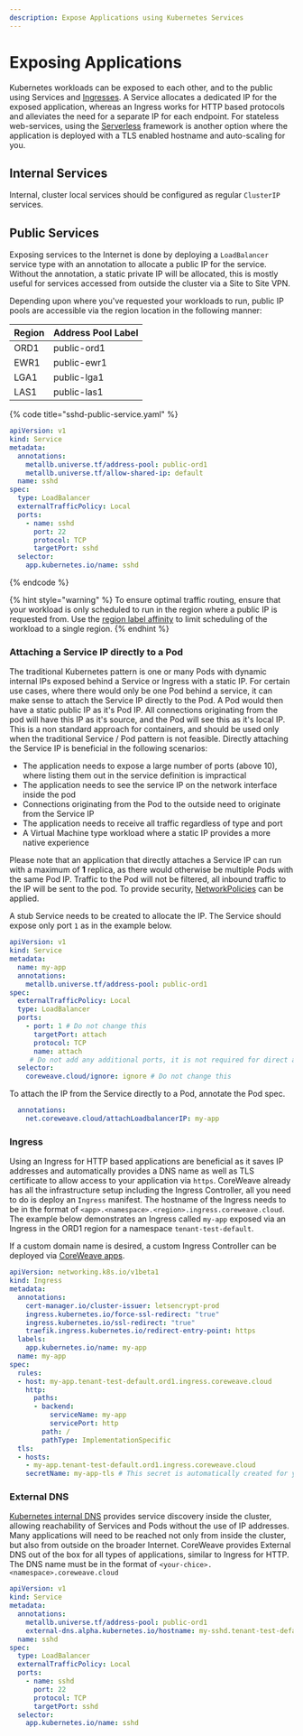 ```yaml
---
description: Expose Applications using Kubernetes Services
---
```


# Exposing Applications

Kubernetes workloads can be exposed to each other, and to the public using Services and [Ingresses](exposing-applications.md#ingress). A Service allocates a dedicated IP for the exposed application, whereas an Ingress works for HTTP based protocols and alleviates the need for a separate IP for each endpoint. For stateless web-services, using the [Serverless](../../../coreweave-kubernetes/serverless.md) framework is another option where the application is deployed with a TLS enabled hostname and auto-scaling for you.

## Internal Services

Internal, cluster local services should be configured as regular `ClusterIP` services.

## Public Services

Exposing services to the Internet is done by deploying a `LoadBalancer` service type with an annotation to allocate a public IP for the service. Without the annotation, a static private IP will be allocated, this is mostly useful for services accessed from outside the cluster via a Site to Site VPN.

Depending upon where you've requested your workloads to run, public IP pools are accessible via the region location in the following manner:

| Region | Address Pool Label |
| ------ | ------------------ |
| ORD1   | public-ord1        |
| EWR1   | public-ewr1        |
| LGA1   | public-lga1        |
| LAS1   | public-las1        |

{% code title="sshd-public-service.yaml" %}
```yaml
apiVersion: v1
kind: Service
metadata:
  annotations:
    metallb.universe.tf/address-pool: public-ord1
    metallb.universe.tf/allow-shared-ip: default
  name: sshd
spec:
  type: LoadBalancer
  externalTrafficPolicy: Local
  ports:
    - name: sshd
      port: 22
      protocol: TCP
      targetPort: sshd
  selector:
    app.kubernetes.io/name: sshd
```
{% endcode %}

{% hint style="warning" %}
To ensure optimal traffic routing, ensure that your workload is only scheduled to run in the region where a public IP is requested from. Use the [region label affinity](../../../coreweave-kubernetes/label-selectors.md) to limit scheduling of the workload to a single region.
{% endhint %}

### Attaching a Service IP directly to a Pod

The traditional Kubernetes pattern is one or many Pods with dynamic internal IPs exposed behind a Service or Ingress with a static IP. For certain use cases, where there would only be one Pod behind a service, it can make sense to attach the Service IP directly to the Pod. A Pod would then have a static public IP as it's Pod IP. All connections originating from the pod will have this IP as it's source, and the Pod will see this as it's local IP. This is a non standard approach for containers, and should be used only when the traditional Service / Pod pattern is not feasible. Directly attaching the Service IP is beneficial in the following scenarios:

* The application needs to expose a large number of ports (above 10), where listing them out in the service definition is impractical
* The application needs to see the service IP on the network interface inside the pod
* Connections originating from the Pod to the outside need to originate from the Service IP
* The application needs to receive all traffic regardless of type and port
* A Virtual Machine type workload where a static IP provides a more native experience

Please note that an application that directly attaches a Service IP can run with a maximum of **1** replica, as there would otherwise be multiple Pods with the same Pod IP. Traffic to the Pod will not be filtered, all inbound traffic to the IP will be sent to the pod. To provide security, [NetworkPolicies](https://kubernetes.io/docs/concepts/services-networking/network-policies/) can be applied.

A stub Service needs to be created to allocate the IP. The Service should expose only port `1` as in the example below.

```yaml
apiVersion: v1
kind: Service
metadata:
  name: my-app
  annotations:
    metallb.universe.tf/address-pool: public-ord1
spec:
  externalTrafficPolicy: Local
  type: LoadBalancer
  ports:
    - port: 1 # Do not change this
      targetPort: attach
      protocol: TCP
      name: attach
     # Do not add any additional ports, it is not required for direct attach
  selector: 
    coreweave.cloud/ignore: ignore # Do not change this
```

To attach the IP from the Service directly to a Pod, annotate the Pod spec.

```yaml
  annotations:
    net.coreweave.cloud/attachLoadbalancerIP: my-app
```

### Ingress

Using an Ingress for HTTP based applications are beneficial as it saves IP addresses and automatically provides a DNS name as well as TLS certificate to allow access to your application via `https`. CoreWeave already has all the infrastructure setup including the Ingress Controller, all you need to do is deploy an `Ingress` manifest. The hostname of the Ingress needs to be in the format of `<app>.<namespace>.<region>.ingress.coreweave.cloud`. The example below demonstrates an Ingress called `my-app` exposed via an Ingress in the ORD1 region for a namespace `tenant-test-default`.

If a custom domain name is desired, a custom Ingress Controller can be deployed via [CoreWeave apps](https://apps.coreweave.com).

```yaml
apiVersion: networking.k8s.io/v1beta1
kind: Ingress
metadata:
  annotations:
    cert-manager.io/cluster-issuer: letsencrypt-prod
    ingress.kubernetes.io/force-ssl-redirect: "true"
    ingress.kubernetes.io/ssl-redirect: "true"
    traefik.ingress.kubernetes.io/redirect-entry-point: https
  labels:
    app.kubernetes.io/name: my-app
  name: my-app
spec:
  rules:
  - host: my-app.tenant-test-default.ord1.ingress.coreweave.cloud
    http: 
      paths:
      - backend:
          serviceName: my-app
          servicePort: http
        path: /
        pathType: ImplementationSpecific
  tls:
  - hosts:
    - my-app.tenant-test-default.ord1.ingress.coreweave.cloud
    secretName: my-app-tls # This secret is automatically created for you
```

### External DNS

[Kubernetes internal DNS](https://kubernetes.io/docs/concepts/services-networking/dns-pod-service/) provides service discovery inside the cluster, allowing reachability of Services and Pods without the use of IP addresses. Many applications will need to be reached not only from inside the cluster, but also from outside on the broader Internet.  CoreWeave provides External DNS out of the box for all types of applications, similar to Ingress for HTTP. The DNS name must be in the format of `<your-chice>.<namespace>.coreweave.cloud`

```yaml
apiVersion: v1
kind: Service
metadata:
  annotations:
    metallb.universe.tf/address-pool: public-ord1
    external-dns.alpha.kubernetes.io/hostname: my-sshd.tenant-test-default.coreweave.cloud
  name: sshd
spec:
  type: LoadBalancer
  externalTrafficPolicy: Local
  ports:
    - name: sshd
      port: 22
      protocol: TCP
      targetPort: sshd
  selector:
    app.kubernetes.io/name: sshd
```
